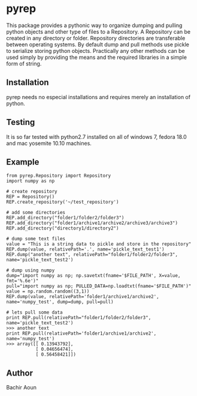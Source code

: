 # pyrep
This package provides a pythonic way to organize dumping and pulling python objects and other type of files to a Repository. A Repository can be created in any directory or folder. Repository directories are transferable between operating systems. By default dump and pull methods use pickle to serialize storing python objects. Practically any other methods can be used simply by providing the means and the required libraries in a simple form of string.  

## Installation
pyrep needs no especial installations and requires merely an installation of python.

## Testing
It is so far tested with python2.7 installed on all of windows 7, fedora 18.0 and mac yosemite 10.10 machines.

## Example

```
from pyrep.Repository import Repository
import numpy as np

# create repository
REP = Repository()
REP.create_repository('~/test_repository')

# add some directories
REP.add_directory("folder1/folder2/folder3")
REP.add_directory("folder1/archive1/archive2/archive3/archive3")
REP.add_directory("directory1/directory2")

# dump some text files
value = "This is a string data to pickle and store in the repository"
REP.dump(value, relativePath='.', name='pickle_text_test1')
REP.dump("another text", relativePath="folder1/folder2/folder3", name='pickle_text_test2')

# dump using numpy
dump="import numpy as np; np.savetxt(fname='$FILE_PATH', X=value, fmt='%.6e')"
pull="import numpy as np; PULLED_DATA=np.loadtxt(fname='$FILE_PATH')"
value = np.random.random((3,1))
REP.dump(value, relativePath='folder1/archive1/archive2', name='numpy_test', dump=dump, pull=pull)

# lets pull some data
print REP.pull(relativePath="folder1/folder2/folder3", name='pickle_text_test2')
>>> another text
print REP.pull(relativePath='folder1/archive1/archive2', name='numpy_test')
>>> array([[ 0.13943792],
           [ 0.04656474],
           [ 0.56458421]])
```

## Author
Bachir Aoun





